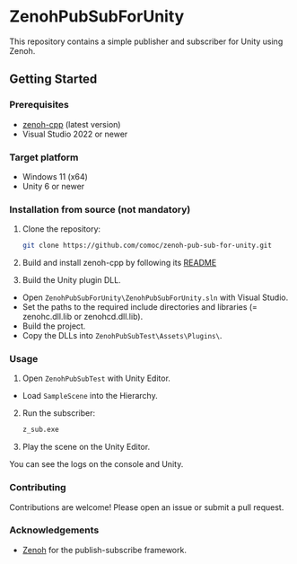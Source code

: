 # ZenohPubSubForUnity

This repository contains a simple publisher and subscriber for Unity using Zenoh.

## Getting Started

### Prerequisites

- [zenoh-cpp](https://github.com/eclipse-zenoh/zenoh-cpp) (latest version)
- Visual Studio 2022 or newer

### Target platform

- Windows 11 (x64)
- Unity 6 or newer

### Installation from source (not mandatory)

1. Clone the repository:

    ```sh
    git clone https://github.com/comoc/zenoh-pub-sub-for-unity.git
    ```

2. Build and install zenoh-cpp by following its [README](https://github.com/eclipse-zenoh/zenoh-cpp/blob/main/README.md)

3. Build the Unity plugin DLL.

- Open `ZenohPubSubForUnity\ZenohPubSubForUnity.sln` with Visual Studio.
- Set the paths to the required include directories and libraries (= zenohc.dll.lib or zenohcd.dll.lib).
- Build the project.
- Copy the DLLs into `ZenohPubSubTest\Assets\Plugins\`.

### Usage

1. Open `ZenohPubSubTest` with Unity Editor.

- Load `SampleScene` into the Hierarchy.

2. Run the subscriber:

    ```sh
    z_sub.exe
    ```

3. Play the scene on the Unity Editor.

You can see the logs on the console and Unity.

### Contributing

Contributions are welcome! Please open an issue or submit a pull request.

### Acknowledgements

- [Zenoh](https://zenoh.io/) for the publish-subscribe framework.
